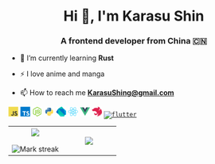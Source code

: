 <h1 align="center">Hi 👋, I'm Karasu Shin</h1>
<h3 align="center">A frontend developer from China 🇨🇳</h3>

- 🌱 I’m currently learning **Rust**

- ⚡ I love anime and manga

- 📫 How to reach me **KarasuShing@gmail.com**

[<code><img src="https://raw.githubusercontent.com/devicons/devicon/master/icons/javascript/javascript-original.svg" alt="javascript" width="20" height="20"/></code>](https://developer.mozilla.org/docs/Web/JavaScript)
[<code><img src="https://raw.githubusercontent.com/devicons/devicon/master/icons/typescript/typescript-original.svg" alt="typescript" width="20" height="20"/></code>](https://www.typescriptlang.org)
[<code><img src="https://raw.githubusercontent.com/devicons/devicon/master/icons/nodejs/nodejs-original.svg" alt="nodejs" width="20" height="20"/></code>](https://nodejs.org)
[<code><img src="https://raw.githubusercontent.com/devicons/devicon/master/icons/python/python-original.svg" alt="python" width="20" height="20"/></code>](https://www.python.org)
[<code><img src="https://raw.githubusercontent.com/devicons/devicon/master/icons/dart/dart-original.svg" alt="dart" width="20" height="20"/></code>](https://dart.dev)
[<code><img src="https://raw.githubusercontent.com/devicons/devicon/master/icons/react/react-original.svg" alt="react" width="20" height="20"/></code>](https://reactjs.org)
[<code><img src="https://raw.githubusercontent.com/devicons/devicon/master/icons/vuejs/vuejs-original.svg" alt="vuejs" width="20" height="20"/></code>](https://vuejs.org)
[<code><img src="https://raw.githubusercontent.com/devicons/devicon/master/icons/nestjs/nestjs-plain.svg" alt="nestjs" width="20" height="20"/></code>](https://nestjs.com)
[<code><img src="https://www.vectorlogo.zone/logos/flutterio/flutterio-icon.svg" alt="flutter" width="20" height="20"/></code>](https://flutter.dev)

<table border="0" align="center">
<tr border="0">
<td width="50%" align="center">
  <img  align="center"  src="https://github-readme-stats.vercel.app/api?username=KarasuShin&theme=dark&show_icons=true&count_private=true" />
  <br></br>
  <img  title="🔥 Get streak stats for your profile at git.io/streak-stats" alt="Mark streak" src="https://github-readme-streak-stats.herokuapp.com/?user=KarasuShin&theme=dark&hide_border=true" />
</td>

<td width="50%" align="center">

  <img  align="center"  src="https://github-readme-stats.anuraghazra1.vercel.app/api/top-langs/?username=KarasuShin&theme=dark&hide_border=true&no-bg=true&langs_count=7"/>
  
  </td>
</tr>
</table>
